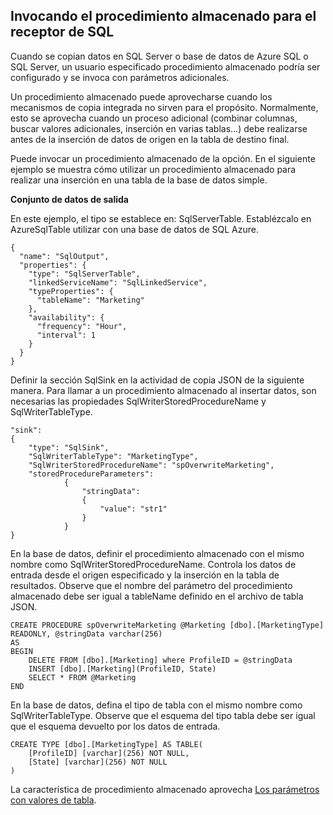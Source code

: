 ## <a name="invoking-stored-procedure-for-sql-sink"></a>Invocando el procedimiento almacenado para el receptor de SQL

Cuando se copian datos en SQL Server o base de datos de Azure SQL o SQL Server, un usuario especificado procedimiento almacenado podría ser configurado y se invoca con parámetros adicionales. 

Un procedimiento almacenado puede aprovecharse cuando los mecanismos de copia integrada no sirven para el propósito. Normalmente, esto se aprovecha cuando un proceso adicional (combinar columnas, buscar valores adicionales, inserción en varias tablas...) debe realizarse antes de la inserción de datos de origen en la tabla de destino final. 

Puede invocar un procedimiento almacenado de la opción. En el siguiente ejemplo se muestra cómo utilizar un procedimiento almacenado para realizar una inserción en una tabla de la base de datos simple. 

**Conjunto de datos de salida**

En este ejemplo, el tipo se establece en: SqlServerTable. Establézcalo en AzureSqlTable utilizar con una base de datos de SQL Azure. 

    {
      "name": "SqlOutput",
      "properties": {
        "type": "SqlServerTable",
        "linkedServiceName": "SqlLinkedService",
        "typeProperties": {
          "tableName": "Marketing"
        },
        "availability": {
          "frequency": "Hour",
          "interval": 1
        }
      }
    }
    
Definir la sección SqlSink en la actividad de copia JSON de la siguiente manera. Para llamar a un procedimiento almacenado al insertar datos, son necesarias las propiedades SqlWriterStoredProcedureName y SqlWriterTableType.

    "sink":
    {
        "type": "SqlSink",
        "SqlWriterTableType": "MarketingType",
        "SqlWriterStoredProcedureName": "spOverwriteMarketing", 
        "storedProcedureParameters":
                {
                    "stringData": 
                    {
                        "value": "str1"     
                    }
                }
    }

En la base de datos, definir el procedimiento almacenado con el mismo nombre como SqlWriterStoredProcedureName. Controla los datos de entrada desde el origen especificado y la inserción en la tabla de resultados. Observe que el nombre del parámetro del procedimiento almacenado debe ser igual a tableName definido en el archivo de tabla JSON.

    CREATE PROCEDURE spOverwriteMarketing @Marketing [dbo].[MarketingType] READONLY, @stringData varchar(256)
    AS
    BEGIN
        DELETE FROM [dbo].[Marketing] where ProfileID = @stringData
        INSERT [dbo].[Marketing](ProfileID, State)
        SELECT * FROM @Marketing
    END

En la base de datos, defina el tipo de tabla con el mismo nombre como SqlWriterTableType. Observe que el esquema del tipo tabla debe ser igual que el esquema devuelto por los datos de entrada.

    CREATE TYPE [dbo].[MarketingType] AS TABLE(
        [ProfileID] [varchar](256) NOT NULL,
        [State] [varchar](256) NOT NULL
    )

La característica de procedimiento almacenado aprovecha [Los parámetros con valores de tabla](https://msdn.microsoft.com/library/bb675163.aspx).